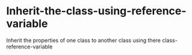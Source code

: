 # Inherit-the-class-using-reference-variable
Inherit the properties of one class to another class using there class-reference-variable

